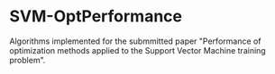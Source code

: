 # SVM-OptPerformance
Algorithms implemented for the submmitted paper "Performance of optimization methods applied to the Support Vector Machine training problem".
